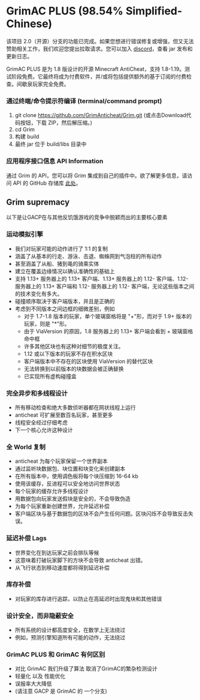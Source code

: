 # GrimAC PLUS (98.54% Simplified-Chinese)

该项目 2.0（开源）分支的功能已完成。如果您想进行错误修复或增强，但又无法赞助相关工作，我们欢迎您提出拉取请求。您可以加入 [discord](https://discord.com/invite/kqQAhTmkUF)，查看 jar 发布和更新日志。

GrimAC PLUS 是为 1.8 版设计的开源 Minecraft AntiCheat，支持 1.8-1.19。测试阶段免费。它最终将成为付费软件，并/或将包括提供额外的基于订阅的付费检查。间歇泉玩家完全免费。

### 通过终端/命令提示符编译 (terminal/command prompt)
1. git clone https://github.com/GrimAnticheat/Grim.git (或点击Download代码按钮，下载 ZIP，然后解压缩。)
2. cd Grim
3. 构建 build
4. 最终 jar 位于 build/libs 目录中

### 应用程序接口信息 API Information
通过 Grim 的 API，您可以将 Grim 集成到自己的插件中。欲了解更多信息，请访问 API 的 GitHub 存储库 [此处](https://github.com/GrimAnticheat/GrimAPI)。

## Grim supremacy

以下是让GACP在与其他反饥饿游戏的竞争中脱颖而出的主要核心要素

### 运动模拟引擎

* 我们对玩家可能的动作进行了 1:1 的复制
* 涵盖了从基本的行走、游泳、击退、蜘蛛网到气泡柱的所有动作
* 甚至涵盖了从船、猪到黾的骑乘实体
* 建立在覆盖边缘情况以确认准确性的基础上
* 支持 1.13+ 服务器上的 1.13+ 客户端、1.13+ 服务器上的 1.12- 客户端、1.12- 服务器上的 1.13+ 客户端和 1.12- 服务器上的 1.12- 客户端，无论这些版本之间的技术变化有多大。
* 碰撞顺序取决于客户端版本，并且是正确的
* 考虑到不同版本之间边框的细微差别，例如
    * 对于 1.7-1.8 版本的玩家，单个玻璃窗格将是 "+"形，而对于 1.9+ 版本的玩家，则是 "*"形。
    * 由于 ViaVersion 的原因，1.8 服务器上的 1.13+ 客户端会看到 + 玻璃窗格命中框
    * 许多其他区块也有这种对细节的极度关注。
    * 1.12 或以下版本的玩家不存在积水区块
    * 客户端版本中不存在的区块使用 ViaVersion 的替代区块
    * 无法转换到以前版本的块数据会被正确替换
    * 已实现所有虚构碰撞盒

### 完全异步和多线程设计

* 所有移动检查和绝大多数侦听器都在网状线程上运行
* anticheat 可扩展至数百名玩家，甚至更多
* 线程安全经过仔细考虑
* 下一个核心允许这种设计

### 全 World 复制

* anticheat 为每个玩家保留一个世界副本
* 通过监听块数据包、块位置和块变化来创建副本
* 在所有版本中，使用调色板将每个块压缩到 16-64 kb
* 使用该缓存，反进程可以安全地访问世界状态
* 每个玩家的缓存允许多线程设计
* 用数据包向玩家发送假块是安全的，不会导致伪造
* 为每个玩家重新创建世界，允许延迟补偿
* 客户端区块与基于数据包的区块不会产生任何问题。区块闪烁不会导致反击失误。

### 延迟补偿 Lags

* 世界变化在到达玩家之前会排队等候
* 这意味着打破玩家脚下的方块不会导致 anticheat 出错。
* 从飞行状态到移动速度都将得到延迟补偿

### 库存补偿

* 对玩家的库存进行追踪，以防止在高延迟时出现鬼块和其他错误

### 设计安全，而非隐蔽安全

* 所有系统的设计都高度安全，在数学上无法绕过
* 例如，预测引擎知道所有可能的动作，无法绕过

### GrimAC PLUS 和 GrimAC 有何区别

* 对比 GrimAC 我们升级了算法 取消了GrimAC的繁杂检测设计
* 轻量化 以及 性能优化
* 误报率大大降低
* (请注意 GACP 是 GrimAC 的 一个分支)
